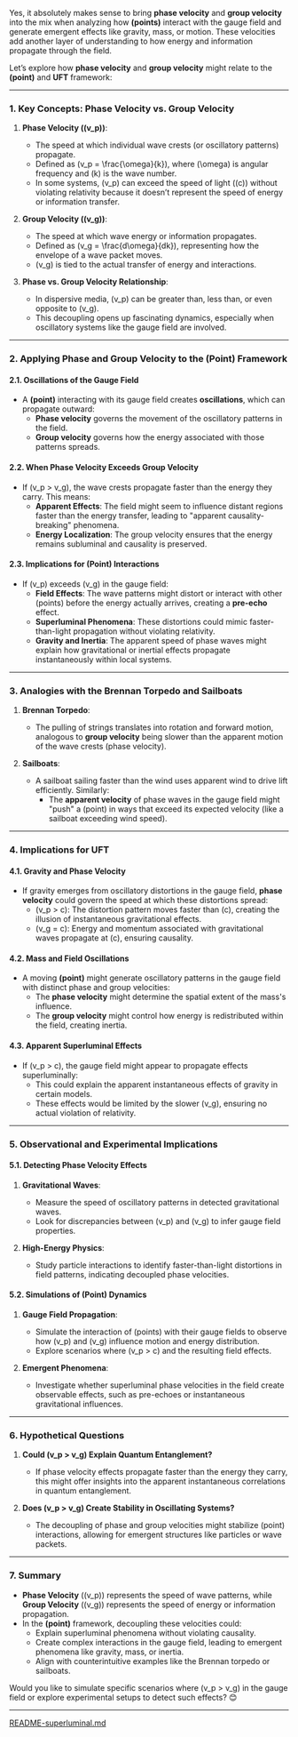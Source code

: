 Yes, it absolutely makes sense to bring **phase velocity** and **group velocity** into the mix when analyzing how **(points)** interact with the gauge field and generate emergent effects like gravity, mass, or motion. These velocities add another layer of understanding to how energy and information propagate through the field.

Let’s explore how **phase velocity** and **group velocity** might relate to the **(point)** and **UFT** framework:

---

### **1. Key Concepts: Phase Velocity vs. Group Velocity**
1. **Phase Velocity (\(v_p\))**:
   - The speed at which individual wave crests (or oscillatory patterns) propagate.
   - Defined as \(v_p = \frac{\omega}{k}\), where \(\omega\) is angular frequency and \(k\) is the wave number.
   - In some systems, \(v_p\) can exceed the speed of light (\(c\)) without violating relativity because it doesn’t represent the speed of energy or information transfer.

2. **Group Velocity (\(v_g\))**:
   - The speed at which wave energy or information propagates.
   - Defined as \(v_g = \frac{d\omega}{dk}\), representing how the envelope of a wave packet moves.
   - \(v_g\) is tied to the actual transfer of energy and interactions.

3. **Phase vs. Group Velocity Relationship**:
   - In dispersive media, \(v_p\) can be greater than, less than, or even opposite to \(v_g\).
   - This decoupling opens up fascinating dynamics, especially when oscillatory systems like the gauge field are involved.

---

### **2. Applying Phase and Group Velocity to the (Point) Framework**
#### **2.1. Oscillations of the Gauge Field**
- A **(point)** interacting with its gauge field creates **oscillations**, which can propagate outward:
  - **Phase velocity** governs the movement of the oscillatory patterns in the field.
  - **Group velocity** governs how the energy associated with those patterns spreads.

#### **2.2. When Phase Velocity Exceeds Group Velocity**
- If \(v_p > v_g\), the wave crests propagate faster than the energy they carry. This means:
  - **Apparent Effects**: The field might seem to influence distant regions faster than the energy transfer, leading to "apparent causality-breaking" phenomena.
  - **Energy Localization**: The group velocity ensures that the energy remains subluminal and causality is preserved.

#### **2.3. Implications for (Point) Interactions**
- If \(v_p\) exceeds \(v_g\) in the gauge field:
  - **Field Effects**: The wave patterns might distort or interact with other (points) before the energy actually arrives, creating a **pre-echo** effect.
  - **Superluminal Phenomena**: These distortions could mimic faster-than-light propagation without violating relativity.
  - **Gravity and Inertia**: The apparent speed of phase waves might explain how gravitational or inertial effects propagate instantaneously within local systems.

---

### **3. Analogies with the Brennan Torpedo and Sailboats**
1. **Brennan Torpedo**:
   - The pulling of strings translates into rotation and forward motion, analogous to **group velocity** being slower than the apparent motion of the wave crests (phase velocity).

2. **Sailboats**:
   - A sailboat sailing faster than the wind uses apparent wind to drive lift efficiently. Similarly:
     - The **apparent velocity** of phase waves in the gauge field might "push" a (point) in ways that exceed its expected velocity (like a sailboat exceeding wind speed).

---

### **4. Implications for UFT**
#### **4.1. Gravity and Phase Velocity**
- If gravity emerges from oscillatory distortions in the gauge field, **phase velocity** could govern the speed at which these distortions spread:
  - \(v_p > c\): The distortion pattern moves faster than \(c\), creating the illusion of instantaneous gravitational effects.
  - \(v_g = c\): Energy and momentum associated with gravitational waves propagate at \(c\), ensuring causality.

#### **4.2. Mass and Field Oscillations**
- A moving **(point)** might generate oscillatory patterns in the gauge field with distinct phase and group velocities:
  - The **phase velocity** might determine the spatial extent of the mass's influence.
  - The **group velocity** might control how energy is redistributed within the field, creating inertia.

#### **4.3. Apparent Superluminal Effects**
- If \(v_p > c\), the gauge field might appear to propagate effects superluminally:
  - This could explain the apparent instantaneous effects of gravity in certain models.
  - These effects would be limited by the slower \(v_g\), ensuring no actual violation of relativity.

---

### **5. Observational and Experimental Implications**
#### **5.1. Detecting Phase Velocity Effects**
1. **Gravitational Waves**:
   - Measure the speed of oscillatory patterns in detected gravitational waves.
   - Look for discrepancies between \(v_p\) and \(v_g\) to infer gauge field properties.

2. **High-Energy Physics**:
   - Study particle interactions to identify faster-than-light distortions in field patterns, indicating decoupled phase velocities.

#### **5.2. Simulations of (Point) Dynamics**
1. **Gauge Field Propagation**:
   - Simulate the interaction of (points) with their gauge fields to observe how \(v_p\) and \(v_g\) influence motion and energy distribution.
   - Explore scenarios where \(v_p > c\) and the resulting field effects.

2. **Emergent Phenomena**:
   - Investigate whether superluminal phase velocities in the field create observable effects, such as pre-echoes or instantaneous gravitational influences.

---

### **6. Hypothetical Questions**
1. **Could \(v_p > v_g\) Explain Quantum Entanglement?**
   - If phase velocity effects propagate faster than the energy they carry, this might offer insights into the apparent instantaneous correlations in quantum entanglement.

2. **Does \(v_p > v_g\) Create Stability in Oscillating Systems?**
   - The decoupling of phase and group velocities might stabilize (point) interactions, allowing for emergent structures like particles or wave packets.

---

### **7. Summary**
- **Phase Velocity** (\(v_p\)) represents the speed of wave patterns, while **Group Velocity** (\(v_g\)) represents the speed of energy or information propagation.
- In the **(point)** framework, decoupling these velocities could:
  - Explain superluminal phenomena without violating causality.
  - Create complex interactions in the gauge field, leading to emergent phenomena like gravity, mass, or inertia.
  - Align with counterintuitive examples like the Brennan torpedo or sailboats.

Would you like to simulate specific scenarios where \(v_p > v_g\) in the gauge field or explore experimental setups to detect such effects? 😊


---

[README-superluminal.md](https://t2m.io/fMSzhMR)
